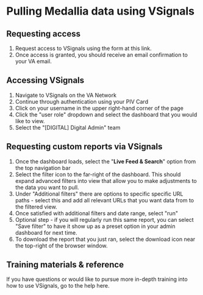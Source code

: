 # Pulling Medallia data using VSignals 

## Requesting access
1. Request access to VSignals using the form at this link.
2. Once access is granted, you should receive an email confirmation to your VA email.

## Accessing VSignals
1. Navigate to VSignals on the VA Network
2. Continue through authentication using your PIV Card
3. Click on your username in the upper right-hand corner of the page
4. Click the "user role" dropdown and select the dashboard that you would like to view.
5. Select the "[DIGITAL] Digital Admin" team

## Requesting custom reports via VSignals
1. Once the dashboard loads, select the "**Live Feed & Search**" option from the top navigation bar
2. Select the filter icon to the far-right of the dashboard. This should expand advanced filters into view that allow you to make adjustments to the data you want to pull.
3. Under "Additional filters" there are options to specific specific URL paths - select this and add all relevant URLs that you want data from to the filtered view.
4. Once satisfied with additional filters and date range, select "run"
5. Optional step - if you will regularly run this same report, you can select "Save filter" to have it show up as a preset option in your admin dashboard for next time.
6. To download the report that you just ran, select the download icon near the top-right of the browser window. 

## Training materials & reference
If you have questions or would like to pursue more in-depth training into how to use VSignals, go to the help here. 
